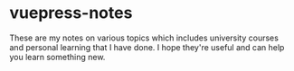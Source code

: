 # vuepress-notes

These are my notes on various topics which includes university courses and personal learning that I have done.
I hope they're useful and can help you learn something new.
